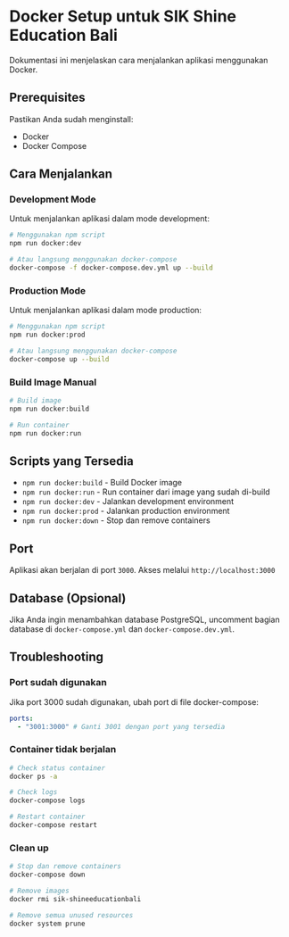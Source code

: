 # Docker Setup untuk SIK Shine Education Bali

Dokumentasi ini menjelaskan cara menjalankan aplikasi menggunakan Docker.

## Prerequisites

Pastikan Anda sudah menginstall:

- Docker
- Docker Compose

## Cara Menjalankan

### Development Mode

Untuk menjalankan aplikasi dalam mode development:

```bash
# Menggunakan npm script
npm run docker:dev

# Atau langsung menggunakan docker-compose
docker-compose -f docker-compose.dev.yml up --build
```

### Production Mode

Untuk menjalankan aplikasi dalam mode production:

```bash
# Menggunakan npm script
npm run docker:prod

# Atau langsung menggunakan docker-compose
docker-compose up --build
```

### Build Image Manual

```bash
# Build image
npm run docker:build

# Run container
npm run docker:run
```

## Scripts yang Tersedia

- `npm run docker:build` - Build Docker image
- `npm run docker:run` - Run container dari image yang sudah di-build
- `npm run docker:dev` - Jalankan development environment
- `npm run docker:prod` - Jalankan production environment
- `npm run docker:down` - Stop dan remove containers

## Port

Aplikasi akan berjalan di port `3000`. Akses melalui `http://localhost:3000`

## Database (Opsional)

Jika Anda ingin menambahkan database PostgreSQL, uncomment bagian database di `docker-compose.yml` dan `docker-compose.dev.yml`.

## Troubleshooting

### Port sudah digunakan

Jika port 3000 sudah digunakan, ubah port di file docker-compose:

```yaml
ports:
  - "3001:3000" # Ganti 3001 dengan port yang tersedia
```

### Container tidak berjalan

```bash
# Check status container
docker ps -a

# Check logs
docker-compose logs

# Restart container
docker-compose restart
```

### Clean up

```bash
# Stop dan remove containers
docker-compose down

# Remove images
docker rmi sik-shineeducationbali

# Remove semua unused resources
docker system prune
```
